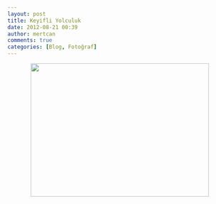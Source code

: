```yaml
---
layout: post
title: Keyifli Yolculuk
date: 2012-08-21 00:39
author: mertcan
comments: true
categories: [Blog, Fotoğraf]
---
```

<div style="clear: both; text-align: center;"><a style="margin-left: 1em; margin-right: 1em;" href="http://www.mertcanekren.com/blog/wp-content/uploads/2012/08/blogger-image-1763557953.jpg"><img src="http://www.mertcanekren.com/blog/wp-content/uploads/2012/08/blogger-image-1763557953-300x225.jpg" alt="" width="400" height="300" border="0" /></a></div>
